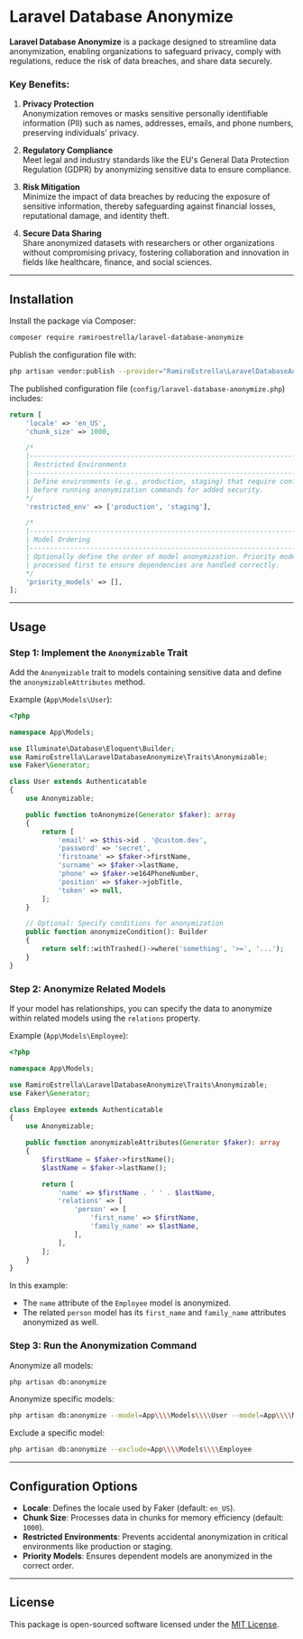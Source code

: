 
# Laravel Database Anonymize

**Laravel Database Anonymize** is a package designed to streamline data anonymization, enabling organizations to safeguard privacy, comply with regulations, reduce the risk of data breaches, and share data securely. 

### Key Benefits:

1. **Privacy Protection**  
   Anonymization removes or masks sensitive personally identifiable information (PII) such as names, addresses, emails, and phone numbers, preserving individuals' privacy.

2. **Regulatory Compliance**  
   Meet legal and industry standards like the EU's General Data Protection Regulation (GDPR) by anonymizing sensitive data to ensure compliance.

3. **Risk Mitigation**  
   Minimize the impact of data breaches by reducing the exposure of sensitive information, thereby safeguarding against financial losses, reputational damage, and identity theft.

4. **Secure Data Sharing**  
   Share anonymized datasets with researchers or other organizations without compromising privacy, fostering collaboration and innovation in fields like healthcare, finance, and social sciences.

---

## Installation

Install the package via Composer:

```bash
composer require ramiroestrella/laravel-database-anonymize
```

Publish the configuration file with:

```bash
php artisan vendor:publish --provider="RamiroEstrella\LaravelDatabaseAnonymize\Providers\DatabaseAnonymizeServiceProvider"
```

The published configuration file (`config/laravel-database-anonymize.php`) includes:

```php
return [
    'locale' => 'en_US',
    'chunk_size' => 1000,

    /*
    |--------------------------------------------------------------------------
    | Restricted Environments
    |--------------------------------------------------------------------------
    | Define environments (e.g., production, staging) that require confirmation 
    | before running anonymization commands for added security.
    */
    'restricted_env' => ['production', 'staging'],

    /*
    |--------------------------------------------------------------------------
    | Model Ordering
    |--------------------------------------------------------------------------
    | Optionally define the order of model anonymization. Priority models are
    | processed first to ensure dependencies are handled correctly.
    */
    'priority_models' => [],
];
```

---

## Usage

### Step 1: Implement the `Anonymizable` Trait

Add the `Anonymizable` trait to models containing sensitive data and define the `anonymizableAttributes` method.

Example (`App\Models\User`):
```php
<?php

namespace App\Models;

use Illuminate\Database\Eloquent\Builder;
use RamiroEstrella\LaravelDatabaseAnonymize\Traits\Anonymizable;
use Faker\Generator;

class User extends Authenticatable
{
    use Anonymizable;

    public function toAnonymize(Generator $faker): array
    {
        return [
            'email' => $this->id . '@custom.dev',
            'password' => 'secret',
            'firstname' => $faker->firstName,
            'surname' => $faker->lastName,
            'phone' => $faker->e164PhoneNumber,
            'position' => $faker->jobTitle,
            'token' => null,
        ];
    }

    // Optional: Specify conditions for anonymization
    public function anonymizeCondition(): Builder
    {
        return self::withTrashed()->where('something', '>=', '...');
    }
}
```

### Step 2: Anonymize Related Models

If your model has relationships, you can specify the data to anonymize within related models using the `relations` property.

Example (`App\Models\Employee`):
```php
<?php

namespace App\Models;

use RamiroEstrella\LaravelDatabaseAnonymize\Traits\Anonymizable;
use Faker\Generator;

class Employee extends Authenticatable
{
    use Anonymizable;

    public function anonymizableAttributes(Generator $faker): array
    {
        $firstName = $faker->firstName();
        $lastName = $faker->lastName();

        return [
            'name' => $firstName . ' ' . $lastName,
            'relations' => [
                'person' => [
                    'first_name' => $firstName,
                    'family_name' => $lastName,
                ],
            ],
        ];
    }
}
```

In this example:
- The `name` attribute of the `Employee` model is anonymized.  
- The related `person` model has its `first_name` and `family_name` attributes anonymized as well.

### Step 3: Run the Anonymization Command

Anonymize all models:
```bash
php artisan db:anonymize
```

Anonymize specific models:
```bash
php artisan db:anonymize --model=App\\\\Models\\\\User --model=App\\\\Models\\\\Employee
```

Exclude a specific model:
```bash
php artisan db:anonymize --exclude=App\\\\Models\\\\Employee
```

---

## Configuration Options

- **Locale**: Defines the locale used by Faker (default: `en_US`).  
- **Chunk Size**: Processes data in chunks for memory efficiency (default: `1000`).  
- **Restricted Environments**: Prevents accidental anonymization in critical environments like production or staging.  
- **Priority Models**: Ensures dependent models are anonymized in the correct order.

---

## License

This package is open-sourced software licensed under the [MIT License](LICENSE).
